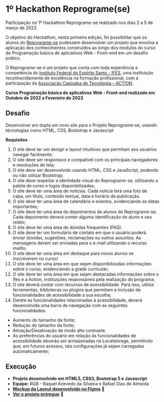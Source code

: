 # 1º Hackathon Reprograme(se)
Participação no 1º Hackathon Reprograme-se realizado nos dias 2 a 5 de março de 2023.

O objetivo do Hackathon, nesta primeira edição, foi possibilitar que os alunos do
[Reprograme-se](https://reprograme-se.org.br/) pudessem desenvolver um projeto que envolva a aplicação dos conhecimentos
construídos ao longo dos módulos do curso de Programação básica de aplicativos Web -
Front-end em um desafio prático.

O Reprograme-se  é um projeto que conta com toda experiência e competência do [Instituto Federal do Espírito Santo - IFES](https://www.ifes.edu.br/), uma instituição reconhecidamente de excelência na formação profissional, com  a participação da [Associação Capixaba de Tecnologia – ACT!ON](https://action.org.es/). 

**Curso Programação básica de aplicativos Web - Front-end realizado em Outubro de 2022 a Fevereiro de 2023**

## Desafio

Desenvolver em dupla um novo site para o Projeto Reprograme-se, usando técnologias como HTML, CSS, Bootstrap e Javascript

**Requisitos**

1. O site deve ter um design e layout intuitivos que permitam aos usuários navegar facilmente;
2. O site deve ser responsivo e compatível com os principais navegadores e resoluções de tela;
3. O site deve ser desenvolvido usando HTML, CSS e JavaScript, podendo ou não utilizar Bootstrap;
4. O site deve respeitar a identidade visual do Reprograme-se, utilizando a paleta de cores e logos disponibilizadas;
5. O site deve ter uma área de notícias. Cada notícia terá uma foto de capa, um título, conteúdo textual, data e horário de publicação. 
6. O site deve ter uma área de calendário e eventos, evidenciando as datas importantes;
7. O site deve ter uma área de depoimentos de alunos do Reprograme-se. Cada depoimento deverá conter alguma identificação do aluno e seu relato;
8. O site deve ter uma área de dúvidas frequentes (FAQ).
9. O site deve ter um formulário de contato em que o usuário poderá enviar dúvidas, sugestões, reclamações ou outros assuntos. As mensagens devem ser enviadas para o e-mail utilizando o recurso mailto;
10. O site deve ter uma área em destaque para novos alunos se inscreverem no curso/
11. O site deve ter uma área em que sejam disponibilizadas informações sobre o curso, evidenciando a grade currícular;
12. O site deve ter uma área em que sejam destacadas informações sobre o Ifes e a Action, instituições responsáveis pela realização do programa;
13. O site deverá contar com recursos de acessibilidade. Para isso, utilize ferramentas, bibliotecas ou plugins que permitam a inclusão de funcionalidades de acessibilidade a sua escolha;
14. Dentre as funcionalidades relacionadas à acessibilidade, deverá desenvolvida uma barra de navegação com as seguintes funcionalidades:
* Aumento do tamanho da fonte;
* Redução do tamanho da fonte;
* Ativação/Desativação de modo alto contraste;
* As preferências do usuário em relação às funcionalidades de acessibilidade deverão ser armazenadas na Localstorage, permitindo que, em futuros acessos, tais configurações já sejam carregadas automaticamente;

## Execução

* **Projeto desenvolvido em HTML5, CSS3, Bootstrap 5 e Javascript**
* **Equipe:** RGB - Raquel Azevedo da Silveira e Rafael Dias de Almeida
* **[Mockup do Layout desenvolvido no Figma](https://www.figma.com/file/R8hQB55UoeE3Iu1kAjKL3v/reprograme-se?node-id=0%3A1&t=KwV3cIG8ujinCgIU-1)** 	:link:
* **[Ver o projeto entregue](https://reprogramese.rafaeldalmeida.repl.co/)** :link:
